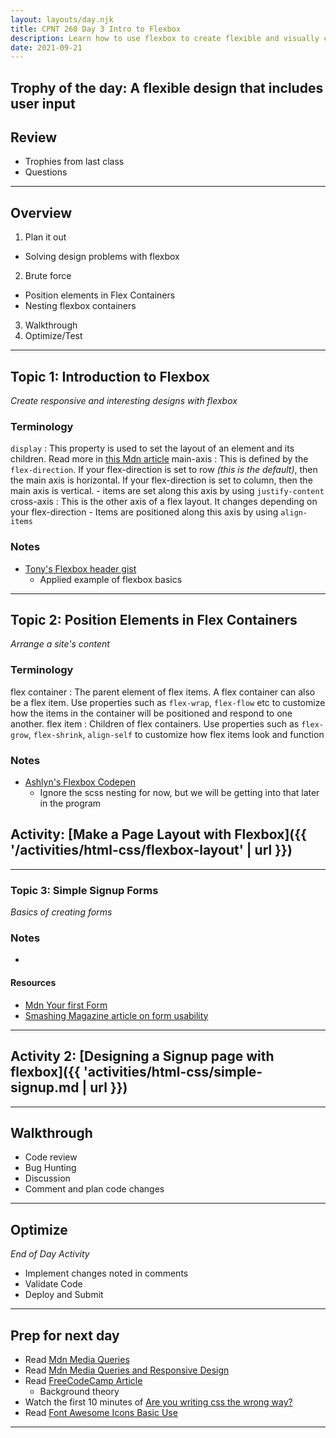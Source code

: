 ```yaml
---
layout: layouts/day.njk
title: CPNT 260 Day 3 Intro to Flexbox
description: Learn how to use flexbox to create flexible and visually complex webite layouts. For html we will introduce user input.
date: 2021-09-21
---
```


## Trophy of the day: A flexible design that includes user input

## Review

- Trophies from last class
- Questions

---

## Overview

1. Plan it out

- Solving design problems with flexbox

2. Brute force

- Position elements in Flex Containers
- Nesting flexbox containers

3. Walkthrough
4. Optimize/Test

---

## Topic 1: Introduction to Flexbox

_Create responsive and interesting designs with flexbox_

### Terminology

`display`
: This property is used to set the layout of an element and its children. Read more in [this Mdn article](https://developer.mozilla.org/en-US/docs/Web/CSS/display)
main-axis
: This is defined by the `flex-direction`. If your flex-direction is set to row _(this is the default)_, then the main axis is horizontal. If your flex-direction is set to column, then the main axis is vertical. - items are set along this axis by using `justify-content`
cross-axis
: This is the other axis of a flex layout. It changes depending on your flex-direction - Items are positioned along this axis by using `align-items`

### Notes

- [Tony's Flexbox header gist](https://gist.github.com/acidtone/1ff8aabed305f862c10f1ff6b8908a04)
  - Applied example of flexbox basics

---

## Topic 2: Position Elements in Flex Containers

_Arrange a site's content_

### Terminology

flex container
: The parent element of flex items. A flex container can also be a flex item. Use properties such as `flex-wrap`, `flex-flow` etc to customize how the items in the container will be positioned and respond to one another.
flex item
: Children of flex containers. Use properties such as `flex-grow`, `flex-shrink`, `align-self` to customize how flex items look and function

### Notes

- [Ashlyn's Flexbox Codepen](https://codepen.io/ashlyn-knox/pen/qBmzyrG)
  - Ignore the scss nesting for now, but we will be getting into that later in the program

## Activity: [Make a Page Layout with Flexbox]({{ '/activities/html-css/flexbox-layout' | url }})

---

### Topic 3: Simple Signup Forms

_Basics of creating forms_

### Notes

-

#### Resources

- [Mdn Your first Form](https://developer.mozilla.org/en-US/docs/Learn/Forms/Your_first_form)
- [Smashing Magazine article on form usability](https://www.smashingmagazine.com/2011/11/extensive-guide-web-form-usability/)

---

## Activity 2: [Designing a Signup page with flexbox]({{ 'activities/html-css/simple-signup.md | url }})

---

## Walkthrough

- Code review
- Bug Hunting
- Discussion
- Comment and plan code changes

---

## Optimize

_End of Day Activity_

- Implement changes noted in comments
- Validate Code
- Deploy and Submit

---

## Prep for next day

- Read [Mdn Media Queries](https://developer.mozilla.org/en-US/docs/Web/CSS/Media_Queries/Using_media_queries)
- Read [Mdn Media Queries and Responsive Design](https://developer.mozilla.org/en-US/docs/Learn/CSS/CSS_layout/rwd_skills)
- Read [FreeCodeCamp Article](https://www.freecodecamp.org/news/the-100-correct-way-to-do-css-breakpoints-88d6a5ba1862/)
  - Background theory
- Watch the first 10 minutes of [Are you writing css the wrong way?](https://youtu.be/0ohtVzCSHqs)
- Read [Font Awesome Icons Basic Use](https://fontawesome.com/v5.15/how-to-use/on-the-web/referencing-icons/basic-use)

---
